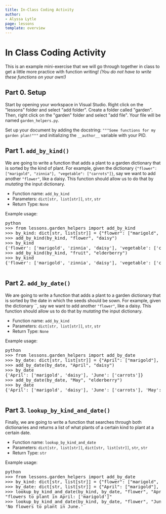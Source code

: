 ```yaml
---
title: In-Class Coding Activity
author:
- Alyssa Lytle
page: lessons
template: overview
---
```


# In Class Coding Activity

This is an example mini-exercise that we will go through together in class to get a little more practice with function writing! *(You do not have to write these functions on your own!)*

## Part 0. Setup

Start by opening your workspace in Visual Studio. Right click on the "lessons" folder and select "add folder". Create a folder called "garden". Then, right click on the "garden" folder and select "add file". Your file will be named `garden_helpers.py`.

Set up your document by adding the docstring:
`"""Some functions for my garden plan!"""` and initializing the `__author__` variable with your PID.


## Part 1. `add_by_kind()`

We are going to write a function that adds a plant to a garden dictionary that is sorted by the kind of plant. For example, given the dictionary `{"flower": ["marigold", "zinnia"], "vegetable": ["carrots"]}`, say we want to add another `"flower"`, like a daisy. This function should allow us to do that by *mutating* the input dictionary.

- Function name: `add_by_kind`
- Parameters: `dict[str, list[str]]`, `str`, `str`
- Return Type: `None`

Example usage:

<pre>
<div class="terminal">python
>>> from lessons.garden_helpers import add_by_kind
>>> by_kind: dict[str, list[str]] = {"flower": ["marigold", "zinnia"], "vegetable": ["carrots"]}
>>> add_by_kind(by_kind, "flower", "daisy")
>>> by_kind
{'flower': ['marigold', 'zinnia', 'daisy'], 'vegetable': ['carrots']}
>>> add_by_kind(by_kind, "fruit", "elderberry")
>>> by_kind
{'flower': ['marigold', 'zinnia', 'daisy'], 'vegetable': ['carrots'], 'fruit': ['elderberry']}
</div>
</pre>

## Part 2. `add_by_date()`

We are going to write a function that adds a plant to a garden dictionary that is sorted by the date in which the seeds should be sown. For example, given the dictionary ``, say we want to add another `"flower"`, like a daisy. This function should allow us to do that by *mutating* the input dictionary.

- Function name: `add_by_kind`
- Parameters: `dict[str, list[str]]`, `str`, `str`
- Return Type: `None`

Example usage:

<pre>
<div class="terminal">python
>>> from lessons.garden_helpers import add_by_date
>>> by_date: dict[str, list[str]] = {"April": ["marigold"], "June": ["carrots"]}
>>> add_by_date(by_date, "April", "daisy")
>>> by_date
{'April': ['marigold', 'daisy'], 'June': ['carrots']}
>>> add_by_date(by_date, "May", "elderberry")
>>> by_date
{'April': ['marigold', 'daisy'], 'June': ['carrots'], 'May': ['elderberry']}
</div>
</pre>

## Part 3. `lookup_by_kind_and_date()`

Finally, we are going to write a function that searches through both dictionaries and returns a list of what plants of a certain kind to plant at a certain date.

- Function name: `lookup_by_kind_and_date`
- Parameters: `dict[str, list[str]]`, `dict[str, list[str]]`, `str`, `str`
- Return Type: `str`

Example usage:

<pre>
<div class="terminal">python
>>> from lessons.garden_helpers import add_by_date
>>> by_kind: dict[str, list[str]] = {"flower": ["marigold", "zinnia"], "vegetable": ["carrots"]}
>>> by_date: dict[str, list[str]] = {"April": ["marigold"], "June": ["carrots"]}
>>> lookup_by_kind_and_date(by_kind, by_date, "flower", "April")
"flowers to plant in April: ['marigold']"
>>> lookup_by_kind_and_date(by_kind, by_date, "flower", "June")
'No flowers to plant in June.'
</div>
</pre>

